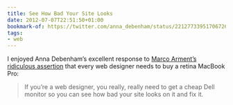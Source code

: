 ```yaml
---
title: See How Bad Your Site Looks
date: 2012-07-07T22:51:50+01:00
bookmark-of: https://twitter.com/anna_debenham/status/221277339517067265
tags:
- web
---
```

I enjoyed Anna Debenham’s excellent response to [Marco Arment’s ridiculous assertion][1] that every web designer needs to buy a retina MacBook Pro:

> If you’re a web designer, you really, really need to get a cheap Dell monitor so you can see how bad your site looks on it and fix it.

[1]: https://twitter.com/marcoarment/status/220968507117015040
